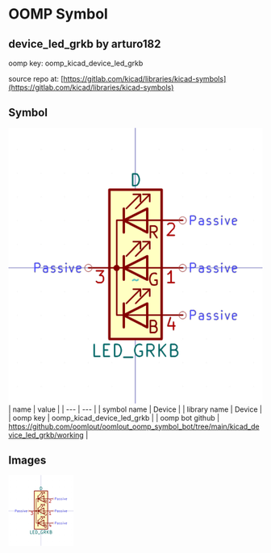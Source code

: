 # OOMP Symbol  
## device_led_grkb  by arturo182  
  
oomp key: oomp_kicad_device_led_grkb  
  
source repo at: [https://gitlab.com/kicad/libraries/kicad-symbols](https://gitlab.com/kicad/libraries/kicad-symbols)  
## Symbol  
  
[![working.png](working_600.png)](working.png)  
| name | value | 
| --- | --- | 
| symbol name | Device | 
| library name | Device | 
| oomp key | oomp_kicad_device_led_grkb | 
| oomp bot github | https://github.com/oomlout/oomlout_oomp_symbol_bot/tree/main/kicad_device_led_grkb/working | 
## Images  
  
[![working.png](working_140.png)](working.png)  
